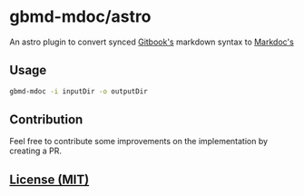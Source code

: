 # gbmd-mdoc/astro
An astro plugin to convert synced [Gitbook's](https://gitbook.com) markdown syntax to [Markdoc's](https://markdoc.dev)

## Usage

```bash
gbmd-mdoc -i inputDir -o outputDir

```

## Contribution
Feel free to contribute some improvements on the implementation by creating a PR.

## [License (MIT)](LICENSE)
